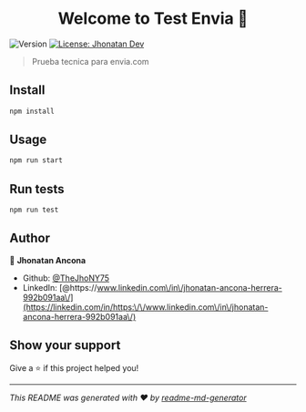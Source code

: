 <h1 align="center">Welcome to Test Envia 👋</h1>
<p>
  <img alt="Version" src="https://img.shields.io/badge/version-0.1.0-blue.svg?cacheSeconds=2592000" />
  <a href="#" target="_blank">
    <img alt="License: Jhonatan Dev" src="https://img.shields.io/badge/License-Jhonatan Dev-yellow.svg" />
  </a>
</p>

> Prueba tecnica para envia.com

## Install

```sh
npm install
```

## Usage

```sh
npm run start
```

## Run tests

```sh
npm run test
```

## Author

👤 **Jhonatan Ancona**

* Github: [@TheJhoNY75](https://github.com/TheJhoNY75)
* LinkedIn: [@https:\/\/www.linkedin.com\/in\/jhonatan-ancona-herrera-992b091aa\/](https://linkedin.com/in/https:\/\/www.linkedin.com\/in\/jhonatan-ancona-herrera-992b091aa\/)

## Show your support

Give a ⭐️ if this project helped you!

***
_This README was generated with ❤️ by [readme-md-generator](https://github.com/kefranabg/readme-md-generator)_